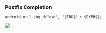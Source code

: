 ### Postfix Completion
`android.util.Log.d("gxd", "$END$" + $EXPR$);`

![](https://raw.githubusercontent.com/gxd523/PictureBed/master/postfix_completion.gif)

